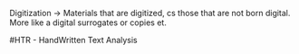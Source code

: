 
Digitization -> Materials that are digitized, cs those that are not born digital. More like a digital surrogates or copies et.

#HTR - HandWritten Text Analysis

